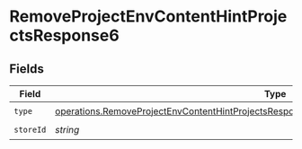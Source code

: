 # RemoveProjectEnvContentHintProjectsResponse6


## Fields

| Field                                                                                                                                                                                                    | Type                                                                                                                                                                                                     | Required                                                                                                                                                                                                 | Description                                                                                                                                                                                              |
| -------------------------------------------------------------------------------------------------------------------------------------------------------------------------------------------------------- | -------------------------------------------------------------------------------------------------------------------------------------------------------------------------------------------------------- | -------------------------------------------------------------------------------------------------------------------------------------------------------------------------------------------------------- | -------------------------------------------------------------------------------------------------------------------------------------------------------------------------------------------------------- |
| `type`                                                                                                                                                                                                   | [operations.RemoveProjectEnvContentHintProjectsResponse200ApplicationJSONResponseBody36Type](../../models/operations/removeprojectenvcontenthintprojectsresponse200applicationjsonresponsebody36type.md) | :heavy_check_mark:                                                                                                                                                                                       | N/A                                                                                                                                                                                                      |
| `storeId`                                                                                                                                                                                                | *string*                                                                                                                                                                                                 | :heavy_check_mark:                                                                                                                                                                                       | N/A                                                                                                                                                                                                      |